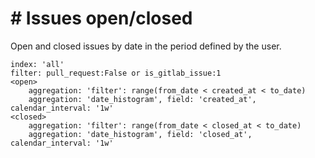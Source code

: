 # \# Issues open/closed

Open and closed issues by date in the period defined by the user.

```
index: 'all'
filter: pull_request:False or is_gitlab_issue:1
<open>
    aggregation: 'filter': range(from_date < created_at < to_date)
    aggregation: 'date_histogram', field: 'created_at', calendar_interval: '1w'
<closed>
    aggregation: 'filter': range(from_date < closed_at < to_date)
    aggregation: 'date_histogram', field: 'closed_at', calendar_interval: '1w'
```
